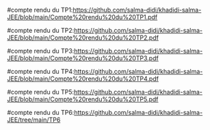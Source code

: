 #compte rendu du TP1:https://github.com/salma-didi/khadidi-salma-JEE/blob/main/Compte%20rendu%20du%20TP1.pdf

#compte rendu du TP2:https://github.com/salma-didi/khadidi-salma-JEE/blob/main/Compte%20rendu%20du%20TP2.pdf

#compte rendu du TP3:https://github.com/salma-didi/khadidi-salma-JEE/blob/main/Compte%20rendu%20du%20TP3.pdf

#compte rendu du TP4:https://github.com/salma-didi/khadidi-salma-JEE/blob/main/Compte%20rendu%20du%20TP4.pdf

#compte rendu du TP5:https://github.com/salma-didi/khadidi-salma-JEE/blob/main/Compte%20rendu%20du%20TP5.pdf

#compte rendu du TP6:https://github.com/salma-didi/khadidi-salma-JEE/tree/main/TP6
